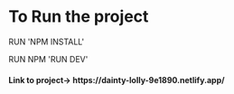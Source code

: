 <h1>To Run the project</h1>

<p>RUN 'NPM INSTALL'</p>

<p>RUN NPM 'RUN DEV'</p>

<h4>Link to project-> https://dainty-lolly-9e1890.netlify.app/</h4>
